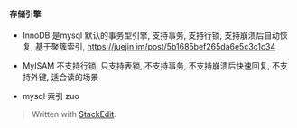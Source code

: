 ####  存储引擎
* InnoDB 
是mysql 默认的事务型引擎, 支持事务, 支持行锁, 支持崩溃后自动恢复, 基于聚簇索引, 
https://juejin.im/post/5b1685bef265da6e5c3c1c34

* MyISAM
不支持行锁, 只支持表锁, 不支持事务, 不支持崩溃后快速回复, 不支持外键, 适合读的场景


* mysql 索引
zuo

> Written with [StackEdit](https://stackedit.io/).
<!--stackedit_data:
eyJoaXN0b3J5IjpbMTIyNjQ4NDIxNCw5MDk5MjA2NzAsLTEzNT
gyMjQ1MjgsMTQ4NTExNDE5Nyw3MzA5OTgxMTZdfQ==
-->